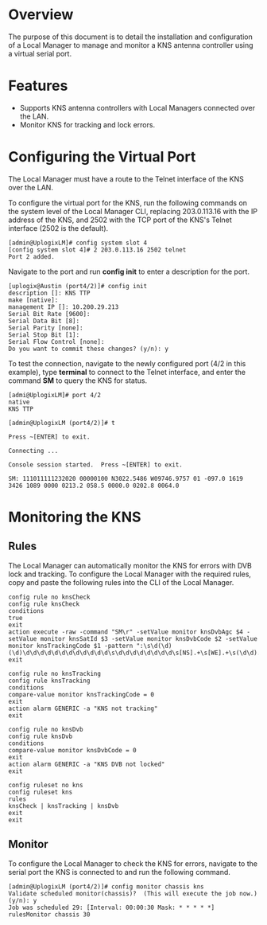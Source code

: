 # Overview

The purpose of this document is to detail the installation and configuration of a Local Manager to manage and monitor a KNS antenna controller using a virtual serial port.

# Features

* Supports KNS antenna controllers with Local Managers connected over the LAN.
* Monitor KNS for tracking and lock errors.

# Configuring the Virtual Port

The Local Manager must have a route to the Telnet interface of the KNS over the LAN. 

To configure the virtual port for the KNS, run the following commands on the system level of the Local Manager CLI, replacing 203.0.113.16 with the IP address of the KNS, and 2502 with the TCP port of the KNS's Telnet interface (2502 is the default).

```
[admin@UplogixLM]# config system slot 4 
[config system slot 4]# 2 203.0.113.16 2502 telnet
Port 2 added.
```

Navigate to the port and run **config init** to enter a description for the port.

```
[uplogix@Austin (port4/2)]# config init
description []: KNS TTP
make [native]:
management IP []: 10.200.29.213
Serial Bit Rate [9600]: 
Serial Data Bit [8]:
Serial Parity [none]:
Serial Stop Bit [1]:
Serial Flow Control [none]:
Do you want to commit these changes? (y/n): y
```

To test the connection, navigate to the newly configured port (4/2 in this example), type **terminal** to connect to the Telnet interface, and enter the command **SM** to query the KNS for status.

```
[admi@UplogixLM]# port 4/2
native
KNS TTP

[admin@UplogixLM (port4/2)]# t

Press ~[ENTER] to exit.

Connecting ...

Console session started.  Press ~[ENTER] to exit.

SM: 111011111232020 00000100 N3022.5486 W09746.9757 01 -097.0 1619 3426 1089 0000 0213.2 058.5 0000.0 0202.8 0064.0
```

# Monitoring the KNS

## Rules

The Local Manager can automatically monitor the KNS for errors with DVB lock and tracking. To configure the Local Manager with the required rules, copy and paste the following rules into the CLI of the Local Manager.

```
config rule no knsCheck
config rule knsCheck
conditions
true
exit
action execute -raw -command "SM\r" -setValue monitor knsDvbAgc $4 -setValue monitor knsSatId $3 -setValue monitor knsDvbCode $2 -setValue monitor knsTrackingCode $1 -pattern ":\s\d(\d)(\d)\d\d\d\d\d\d\d\d\d\d\d\d\s\d\d\d\d\d\d\d\d\s[NS].+\s[WE].+\s(\d\d).+\s.+\s(\d\d\d\d)"
exit

config rule no knsTracking
config rule knsTracking
conditions
compare-value monitor knsTrackingCode = 0
exit
action alarm GENERIC -a "KNS not tracking"
exit

config rule no knsDvb 
config rule knsDvb 
conditions
compare-value monitor knsDvbCode = 0
exit
action alarm GENERIC -a "KNS DVB not locked"
exit

config ruleset no kns
config ruleset kns
rules
knsCheck | knsTracking | knsDvb
exit
exit
```

## Monitor

To configure the Local Manager to check the KNS for errors, navigate to the serial port the KNS is connected to and run the following command.

```
[admin@UplogixLM (port4/2)]# config monitor chassis kns
Validate scheduled monitor(chassis)?  (This will execute the job now.) (y/n): y
Job was scheduled 29: [Interval: 00:00:30 Mask: * * * * *] rulesMonitor chassis 30
```